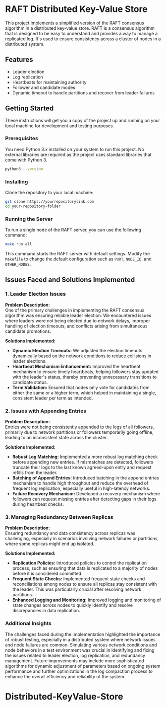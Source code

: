 


# RAFT Distributed Key-Value Store

This project implements a simplified version of the RAFT consensus algorithm in a distributed key-value store. RAFT is a consensus algorithm that is designed to be easy to understand and provides a way to manage a replicated log. It's used to ensure consistency across a cluster of nodes in a distributed system.

## Features

- Leader election
- Log replication
- Heartbeats for maintaining authority
- Follower and candidate modes
- Dynamic timeout to handle partitions and recover from leader failures

## Getting Started

These instructions will get you a copy of the project up and running on your local machine for development and testing purposes.

### Prerequisites

You need Python 3.x installed on your system to run this project. No external libraries are required as the project uses standard libraries that come with Python 3.

```bash
python3 --version
```

### Installing

Clone the repository to your local machine:

```bash
git clone https://yourrepositorylink.com
cd your-repository-folder
```

### Running the Server

To run a single node of the RAFT server, you can use the following command:

```bash
make run all
```

This command starts the RAFT server with default settings. Modify the `Makefile` to change the default configuration such as `PORT`, `NODE_ID`, and `OTHER_NODES`.



## Issues Faced and Solutions Implemented

### 1. Leader Election Issues

**Problem Description:**  
One of the primary challenges in implementing the RAFT consensus algorithm was ensuring reliable leader election. We encountered issues where leaders were not being elected due to network delays, improper handling of election timeouts, and conflicts arising from simultaneous candidate promotions.

**Solutions Implemented:**
- **Dynamic Election Timeouts:** We adjusted the election timeouts dynamically based on the network conditions to reduce collisions in leader elections.
- **Heartbeat Mechanism Enhancement:** Improved the heartbeat mechanism to ensure timely heartbeats, helping followers stay updated with the leader's status, thereby preventing unnecessary transitions to candidate status.
- **Term Validation:** Ensured that nodes only vote for candidates from either the same or a higher term, which helped in maintaining a single, consistent leader per term as intended.

### 2. Issues with Appending Entries

**Problem Description:**  
Entries were not being consistently appended to the logs of all followers, primarily due to network partitions or followers temporarily going offline, leading to an inconsistent state across the cluster.

**Solutions Implemented:**
- **Robust Log Matching:** Implemented a more robust log matching check before appending new entries. If mismatches are detected, followers truncate their logs to the last known agreed-upon entry and request refills from the leader.
- **Batching of Append Entries:** Introduced batching in the append entries mechanism to handle high throughput and reduce the overhead of frequent log replication, especially useful in high-latency networks.
- **Failure Recovery Mechanism:** Developed a recovery mechanism where followers can request missing entries after detecting gaps in their logs during heartbeat checks.

### 3. Managing Redundancy Between Replicas

**Problem Description:**  
Ensuring redundancy and data consistency across replicas was challenging, especially in scenarios involving network failures or partitions, where some replicas might end up isolated.

**Solutions Implemented:**
- **Replication Policies:** Introduced policies to control the replication process, such as ensuring that data is replicated to a majority of nodes before it is considered committed.
- **Frequent State Checks:** Implemented frequent state checks and reconciliations among nodes to ensure all replicas stay consistent with the leader. This was particularly crucial after resolving network partitions.
- **Enhanced Logging and Monitoring:** Improved logging and monitoring of state changes across nodes to quickly identify and resolve discrepancies in data replication.

### Additional Insights

The challenges faced during the implementation highlighted the importance of robust testing, especially in a distributed system where network issues and node failures are common. Simulating various network conditions and node behaviors in a test environment was crucial in identifying and fixing the issues related to leader election, log replication, and redundancy management. Future improvements may include more sophisticated algorithms for dynamic adjustment of parameters based on ongoing system performance and further optimizations in the log compaction process to enhance the overall efficiency and reliability of the system.

# Distributed-KeyValue-Store
